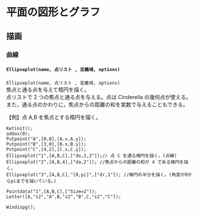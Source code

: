 # 平面の図形とグラフ  
## 描画  
### 曲線  
#### `Ellipseplot(name, 点リスト , 定義域, options)`  
`Ellipseplot(name, 点リスト , 定義域, options)`  
焦点と通る点を与えて楕円を描く。  
点リストで 2 つの焦点と通る点を与える。点は Cinderella の幾何点が使える。  
また，通る点のかわりに，焦点からの距離の和を実数で与えることもできる。  
  
【例】点 A,B を焦点とする楕円を描く。  
```  
Ketinit();  
addax(0);  
Putpoint("A",[0,0],[A.x,A.y]);  
Putpoint("B",[3,0],[B.x,B.y]);  
Putpoint("C",[4,2],[C.x,C.y]);  
Ellipseplot("1",[A,B,C],["do,2,2"]);// 点 C を通る楕円を描く。(点線)  
Ellipseplot("2",[A,B,4],["da,2"]); //焦点からの距離の和が 4 である楕円を描く。  
Ellipseplot("3",[A,B,C],"[0,pi]",["dr,1"]); //楕円の半分を描く。(角度が0からpiまでを描いている。)  
  
Pointdata("1",[A,B,C],["Size=2"]);  
Letter([A,"s2","A",B,"s2","B",C,"s2","C"]);  
  
Windispg();  
```

